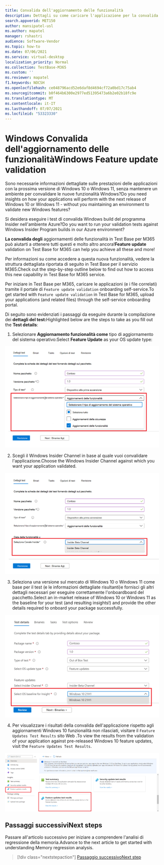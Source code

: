 ```yaml
---
title: Convalida dell'aggiornamento delle funzionalità
description: Dettagli su come caricare l'applicazione per la convalida degli aggiornamenti delle funzionalità
search.appverid: MET150
author: mansipatel-usl
ms.author: mapatel
manager: rshastri
audience: Software-Vendor
ms.topic: how-to
ms.date: 07/06/2021
ms.service: virtual-desktop
localization_priority: Normal
ms.collection: TestBase-M365
ms.custom: ''
ms.reviewer: mapatel
f1.keywords: NOCSH
ms.openlocfilehash: ce048796acd52e6daf8d4694cf72a0bd17c75ab4
ms.sourcegitcommit: b0f464b6300e2977ed51395473a6b2e02b18fc9e
ms.translationtype: MT
ms.contentlocale: it-IT
ms.lasthandoff: 07/07/2021
ms.locfileid: "53323330"
---
```

# <a name="windows-feature-update-validation"></a><span data-ttu-id="398f3-103">Windows Convalida dell'aggiornamento delle funzionalità</span><span class="sxs-lookup"><span data-stu-id="398f3-103">Windows Feature update validation</span></span>

<span data-ttu-id="398f3-104">Sono necessarie informazioni dettagliate sulle prestazioni delle applicazioni con la prossima versione di Windows 10 o Windows 11, senza mantenere un ambiente per convalidare le nuove funzionalità Windows?</span><span class="sxs-lookup"><span data-stu-id="398f3-104">Do you need insights on how your applications will perform with the next release of Windows 10 or Windows 11 - without you maintaining an environment to validate new Windows features?</span></span> 

<span data-ttu-id="398f3-105">Si desidera eseguire i test di convalida Windows build del programma Insider nell'ambiente Azure?</span><span class="sxs-lookup"><span data-stu-id="398f3-105">Do you want to run your validation tests against Windows Insider Program builds in our Azure environment?</span></span>

<span data-ttu-id="398f3-106">**La convalida degli** aggiornamenti delle funzionalità in Test Base per M365 può aiutarti a ottenere tutti questi e molto altro ancora!</span><span class="sxs-lookup"><span data-stu-id="398f3-106">**Feature update** validation on Test Base for M365 can help you achieve all these and more!</span></span>

<span data-ttu-id="398f3-107">Per informazioni su come accedere a questa nuova funzionalità, vedere la struttura dettagliata riportata di seguito in Test Base per il servizio M365.</span><span class="sxs-lookup"><span data-stu-id="398f3-107">Check out the step-by-step outline below to find out how to access this new capability in Test Base for M365 service.</span></span>

<span data-ttu-id="398f3-108">Per iniziare in Test Base per M365, caricare le applicazioni (e i file correlati) tramite il portale di ```Feature update validation``` onboarding self-service.</span><span class="sxs-lookup"><span data-stu-id="398f3-108">To get started with ```Feature update validation``` in Test Base for M365, upload your applications (and related files) through the self-service onboarding portal.</span></span> 

<span data-ttu-id="398f3-109">Di seguito sono evidenziati i passaggi da eseguire durante la compilazione dei **dettagli del test:**</span><span class="sxs-lookup"><span data-stu-id="398f3-109">Highlighted below are the steps to take as you fill out the **Test details**:</span></span>

1. <span data-ttu-id="398f3-110">Selezionare **Aggiornamento funzionalità come** tipo di aggiornamento del sistema operativo:</span><span class="sxs-lookup"><span data-stu-id="398f3-110">Select **Feature Update** as your OS update type:</span></span>

![Tipo di sistema operativo di convalida dell'aggiornamento delle funzionalità](Media/Feature-update-validation-01.png)

2. <span data-ttu-id="398f3-112">Scegli il Windows Insider Channel in base al quale vuoi convalidare l'applicazione.</span><span class="sxs-lookup"><span data-stu-id="398f3-112">Choose the Windows Insider Channel against which you want your application validated.</span></span>  

![Convalida dell'aggiornamento delle funzionalità.](Media/Feature-update-validation-02.png)

3. <span data-ttu-id="398f3-115">Seleziona una versione sul mercato di Windows 10 o Windows 11 come base per il test (e le informazioni dettagliate risultanti)e fornisci gli altri dettagli necessari per eseguire correttamente l'onboardboard del pacchetto.</span><span class="sxs-lookup"><span data-stu-id="398f3-115">Select an in-market release of Windows 10 or Windows 11 as the baseline for your test (and resulting insights!) and provide the other details required to onboard your package successfully.</span></span>

![Convalida dell'aggiornamento delle funzionalità con versioni rilasciate di Windows 10 e Windows 11](Media/Feature-update-validation-03.png)

4. <span data-ttu-id="398f3-117">Per visualizzare i risultati della convalida dell'applicazione rispetto agli aggiornamenti Windows 10 funzionalità non rilasciati, visitare il ```Feature Updates Test Results``` sito Web .</span><span class="sxs-lookup"><span data-stu-id="398f3-117">To view the results from the validation of your application against pre-released Windows 10 feature updates, visit the ```Feature Updates Test Results```.</span></span>

![La convalida degli aggiornamenti delle funzionalità consente di esaminare rapidamente i risultati](Media/Feature-update-validation-04.png)


## <a name="next-steps"></a><span data-ttu-id="398f3-119">Passaggi successivi</span><span class="sxs-lookup"><span data-stu-id="398f3-119">Next steps</span></span>

<span data-ttu-id="398f3-120">Passare all'articolo successivo per iniziare a comprendere l'analisi di regressione della memoria.</span><span class="sxs-lookup"><span data-stu-id="398f3-120">Advance to the next article to get started with understanding Memory regression analysis.</span></span>
> [!div class="nextstepaction"]
> [<span data-ttu-id="398f3-121">Passaggio successivo</span><span class="sxs-lookup"><span data-stu-id="398f3-121">Next step</span></span>](memory.md)

<!---
Add button for next page
-->
